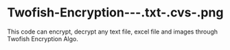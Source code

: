 # Twofish-Encryption---.txt-.cvs-.png
This code can encrypt, decrypt any text file, excel file and images through Twofish Encryption Algo.

